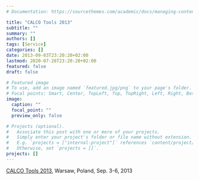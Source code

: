 ```yaml
---
# Documentation: https://sourcethemes.com/academic/docs/managing-content/

title: "CALCO Tools 2013"
subtitle: ""
summary: ""
authors: []
tags: [Service]
categories: []
date: 2013-09-03T23:20:20+02:00
lastmod: 2020-07-26T23:20:20+02:00
featured: false
draft: false

# Featured image
# To use, add an image named `featured.jpg/png` to your page's folder.
# Focal points: Smart, Center, TopLeft, Top, TopRight, Left, Right, BottomLeft, Bottom, BottomRight.
image:
  caption: ""
  focal_point: ""
  preview_only: false

# Projects (optional).
#   Associate this post with one or more of your projects.
#   Simply enter your project's folder or file name without extension.
#   E.g. `projects = ["internal-project"]` references `content/project/deep-learning/index.md`.
#   Otherwise, set `projects = []`.
projects: []
---
```

[CALCO Tools 2013](http://coalg.org/calco13/calco-tools), Warsaw, Poland, Sep. 3-6, 2013
